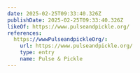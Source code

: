 ```yaml
---
date: 2025-02-25T09:33:40.326Z
publishDate: 2025-02-25T09:33:40.326Z
likeOf: https://www.pulseandpickle.org/
references:
  https://wwwPulseandpickleOrg/:
    url: https://www.pulseandpickle.org/
    type: entry
    name: Pulse & Pickle
---
```

